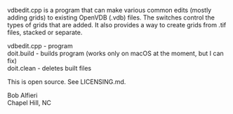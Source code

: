 vdbedit.cpp is a program that can make various common edits (mostly adding grids) to existing OpenVDB (.vdb) files.  The switches control the types of grids that are added.  It also provides a way to create grids from .tif files, stacked or separate.

vdbedit.cpp - program<br>
doit.build  - builds program (works only on macOS at the moment, but I can fix)<br>
doit.clean  - deletes built files<br>

This is open source.  See LICENSING.md.

Bob Alfieri<br>
Chapel Hill, NC
